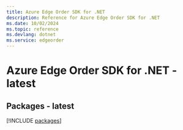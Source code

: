 ```yaml
---
title: Azure Edge Order SDK for .NET
description: Reference for Azure Edge Order SDK for .NET
ms.date: 10/02/2024
ms.topic: reference
ms.devlang: dotnet
ms.service: edgeorder
---
```

# Azure Edge Order SDK for .NET - latest
## Packages - latest
[!INCLUDE [packages](edge-order-index.md)]